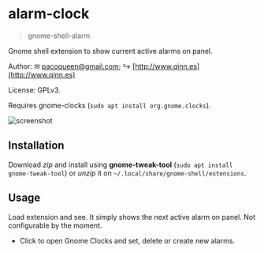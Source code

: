 alarm-clock
===========

> gnome-shell-alarm

Gnome shell extension to show current active alarms on panel.

Author: ✉ [pacoqueen@gmail.com](mailto:pacoqueen@gmail.com); ↪ [http://www.qinn.es](http://www.qinn.es)

License: GPLv3.

Requires gnome-clocks (`sudo apt install org.gnome.clocks`).

![screenshot](https://raw.githubusercontent.com/pacoqueen/gnome-shell-alarm/master/screenshot.png "Screenshot")

## Installation

Download _zip_ and install using **gnome-tweak-tool** (`sudo apt install gnome-tweak-tool`) or *unzip* it on `~/.local/share/gnome-shell/extensions`.

## Usage

Load extension and see. It simply shows the next active alarm on panel.
Not configurable by the moment.

* Click to open Gnome Clocks and set, delete or create new alarms.

